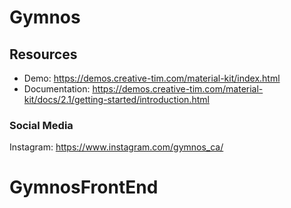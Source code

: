 # Gymnos

## Resources
- Demo: <https://demos.creative-tim.com/material-kit/index.html>
- Documentation: <https://demos.creative-tim.com/material-kit/docs/2.1/getting-started/introduction.html>

### Social Media

Instagram: <https://www.instagram.com/gymnos_ca/>

# GymnosFrontEnd
